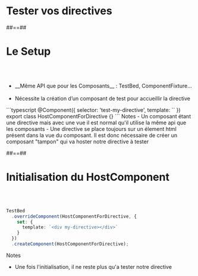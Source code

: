 <!-- .slide: class="sfeir-bg-white-5" -->
# Tester vos directives

##==##

<!-- .slide: class="sfeir-basic-slide with-code" -->
# Le Setup
<br><br>
<ul>
    <li>__Même API que pour les Composants__ : TestBed, ComponentFixture...</li><br>
    <li>Nécessite la création d’un composant de test pour accueillir la directive</li>
</ul>
```typescript
@Component({
  selector: 'test-my-directive',
  template: ``
})
export class HostComponentForDirective {}
```
<!-- .element: class="big-code" -->
Notes
- Un composant étant une directive mais avec une vue il est normal qu'il utilise la même api que les composants
- Une directive se place toujours sur un élement html présent dans la vue du composant. Il est donc nécessaire de créer un composant "tampon" qui va hoster notre directive à tester

##==##

<!-- .slide: class="sfeir-basic-slide with-code" -->
# Initialisation du HostComponent
<br><br>
```typescript
TestBed
  .overrideComponent(HostComponentForDirective, {
    set: {
      template: `<div my-directive></div>`
    }
  })
  .createComponent(HostComponentForDirective);
```
<!-- .element: class="big-code" -->
Notes
- Une fois l'initialisation, il ne reste plus qu'a tester notre directive
